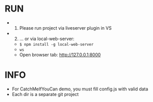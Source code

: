 # RUN
- 1. Please run project via liveserver plugin in VS
- 2. ... or via local-web-server:
  - `$ npm install -g local-web-server`
  - `ws`
  - Open browser tab: http://127.0.0.1:8000

# INFO
- For CatchMeIfYouCan demo, you must fill config.js with valid data
- Each dir is a separate git project